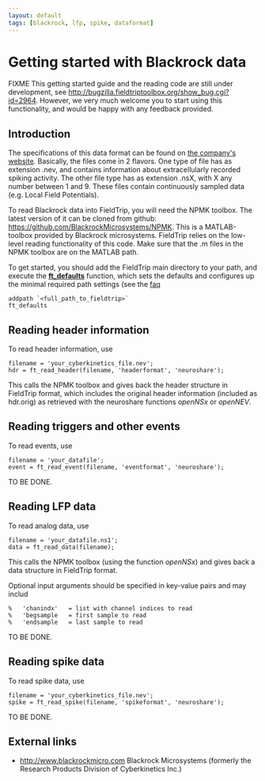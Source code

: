 ```yaml
---
layout: default
tags: [blackrock, lfp, spike, dataformat]
---
```


# Getting started with Blackrock data

FIXME This getting started guide and the reading code are still under development,
see http://bugzilla.fieldtriptoolbox.org/show_bug.cgi?id=2964.
However, we very much welcome you to start using this functionality, and would be happy with any feedback provided.

## Introduction

The specifications of this data format can be found on [the company's website](http://support.blackrockmicro.com/KB/View/166838-file-specifications-packet-details-headers-etc). Basically, the files come in 2 flavors. One type of file has as extension .nev, and contains information about extracellularly recorded spiking activity. The other file type has as extension .nsX, with X any number between 1 and 9. These files contain continuously sampled data (e.g. Local Field Potentials).

To read Blackrock data into FieldTrip, you will need the NPMK toolbox. The latest version of it can be cloned from github: https://github.com/BlackrockMicrosystems/NPMK. This is a MATLAB-toolbox provided by Blackrock microsystems. FieldTrip relies on the low-level reading functionality of this code. Make sure that the .m files in the NPMK toolbox are on the MATLAB path.

To get started, you should add the FieldTrip main directory to your path, and execute the **[ft_defaults](/reference/ft_defaults)** function, which sets the defaults and configures up the minimal required path settings (see the [faq](/faq/should_i_add_fieldtrip_with_all_subdirectories_to_my_matlab_path)

	addpath `<full_path_to_fieldtrip>`
	ft_defaults

## Reading header information

To read header information, use

	filename = 'your_cyberkinetics_file.nev';
	hdr = ft_read_header(filename, 'headerformat', 'neuroshare');

This calls the NPMK toolbox and gives back the header structure in FieldTrip format, which includes the original header information (included as hdr.orig) as retrieved with the neuroshare functions *openNSx* or *openNEV*.

## Reading triggers and other events

To read events, use

	filename = 'your_datafile';
	event = ft_read_event(filename, 'eventformat', 'neuroshare');

TO BE DONE.

## Reading LFP data

To read analog data, use

	filename = 'your_datafile.ns1';
	data = ft_read_data(filename);

This calls the NPMK toolbox (using the function *openNSx*) and gives back a data structure in FieldTrip format.

Optional input arguments should be specified in key-value pairs and may includ

	%   'chanindx'   = list with channel indices to read
	%   'begsample   = first sample to read
	%   'endsample   = last sample to read

TO BE DONE.

## Reading spike data

To read spike data, use

	filename = 'your_cyberkinetics_file.nev';
	spike = ft_read_spike(filename, 'spikeformat', 'neuroshare');

TO BE DONE.

## External links

*  http://www.blackrockmicro.com  Blackrock Microsystems (formerly the Research Products Division of Cyberkinetics Inc.)
